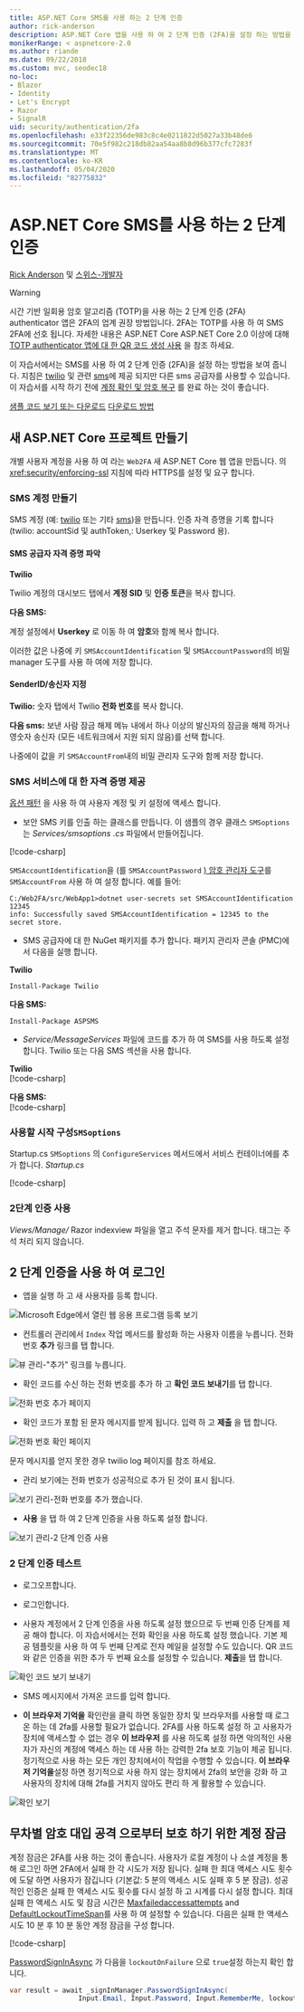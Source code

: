 ```yaml
---
title: ASP.NET Core SMS를 사용 하는 2 단계 인증
author: rick-anderson
description: ASP.NET Core 앱을 사용 하 여 2 단계 인증 (2FA)을 설정 하는 방법을 알아봅니다.
monikerRange: < aspnetcore-2.0
ms.author: riande
ms.date: 09/22/2018
ms.custom: mvc, seodec18
no-loc:
- Blazor
- Identity
- Let's Encrypt
- Razor
- SignalR
uid: security/authentication/2fa
ms.openlocfilehash: e33f22356de983c8c4e0211822d5027a33b48de6
ms.sourcegitcommit: 70e5f982c218db82aa54aa8b8d96b377cfc7283f
ms.translationtype: MT
ms.contentlocale: ko-KR
ms.lasthandoff: 05/04/2020
ms.locfileid: "82775832"
---
```

# <a name="two-factor-authentication-with-sms-in-aspnet-core"></a>ASP.NET Core SMS를 사용 하는 2 단계 인증

[Rick Anderson](https://twitter.com/RickAndMSFT) 및 [스위스-개발자](https://github.com/Swiss-Devs)

>[!WARNING]
> 시간 기반 일회용 암호 알고리즘 (TOTP)을 사용 하는 2 단계 인증 (2FA) authenticator 앱은 2FA의 업계 권장 방법입니다. 2FA는 TOTP를 사용 하 여 SMS 2FA에 선호 됩니다. 자세한 내용은 ASP.NET Core ASP.NET Core 2.0 이상에 대해 [TOTP authenticator 앱에 대 한 QR 코드 생성 사용](xref:security/authentication/identity-enable-qrcodes) 을 참조 하세요.

이 자습서에서는 SMS를 사용 하 여 2 단계 인증 (2FA)을 설정 하는 방법을 보여 줍니다. 지침은 [twilio](https://www.twilio.com/) 및 관련 [sms](https://www.aspsms.com/asp.net/identity/core/testcredits/)에 제공 되지만 다른 sms 공급자를 사용할 수 있습니다. 이 자습서를 시작 하기 전에 [계정 확인 및 암호 복구](xref:security/authentication/accconfirm) 를 완료 하는 것이 좋습니다.

[샘플 코드 보기 또는 다운로드](https://github.com/dotnet/AspNetCore.Docs/tree/master/aspnetcore/security/authentication/2fa/sample/Web2FA) [다운로드 방법](xref:index#how-to-download-a-sample)

## <a name="create-a-new-aspnet-core-project"></a>새 ASP.NET Core 프로젝트 만들기

개별 사용자 계정을 사용 하 여 라는 `Web2FA` 새 ASP.NET Core 웹 앱을 만듭니다. 의 <xref:security/enforcing-ssl> 지침에 따라 HTTPS를 설정 및 요구 합니다.

### <a name="create-an-sms-account"></a>SMS 계정 만들기

SMS 계정 (예: [twilio](https://www.twilio.com/) 또는 기타 [sms](https://www.aspsms.com/asp.net/identity/core/testcredits/))을 만듭니다. 인증 자격 증명을 기록 합니다 (twilio: accountSid 및 authToken,: Userkey 및 Password 용).

#### <a name="figuring-out-sms-provider-credentials"></a>SMS 공급자 자격 증명 파악

**Twilio**

Twilio 계정의 대시보드 탭에서 **계정 SID** 및 **인증 토큰**을 복사 합니다.

**다음 SMS:**

계정 설정에서 **Userkey** 로 이동 하 여 **암호**와 함께 복사 합니다.

이러한 값은 나중에 키 `SMSAccountIdentification` 및 `SMSAccountPassword`의 비밀 manager 도구를 사용 하 여에 저장 합니다.

#### <a name="specifying-senderid--originator"></a>SenderID/송신자 지정

**Twilio:** 숫자 탭에서 Twilio **전화 번호**를 복사 합니다.

**다음 sms:** 보낸 사람 잠금 해제 메뉴 내에서 하나 이상의 발신자의 잠금을 해제 하거나 영숫자 송신자 (모든 네트워크에서 지원 되지 않음)를 선택 합니다.

나중에이 값을 키 `SMSAccountFrom`내의 비밀 관리자 도구와 함께 저장 합니다.

### <a name="provide-credentials-for-the-sms-service"></a>SMS 서비스에 대 한 자격 증명 제공

[옵션 패턴](xref:fundamentals/configuration/options) 을 사용 하 여 사용자 계정 및 키 설정에 액세스 합니다.

* 보안 SMS 키를 인출 하는 클래스를 만듭니다. 이 샘플의 경우 클래스 `SMSoptions` 는 *Services/smsoptions .cs* 파일에서 만들어집니다.

[!code-csharp[](2fa/sample/Web2FA/Services/SMSoptions.cs)]

`SMSAccountIdentification`을 (를 `SMSAccountPassword` [) 암호 관리자 도구](xref:security/app-secrets)를 `SMSAccountFrom` 사용 하 여 설정 합니다. 예를 들어:

```none
C:/Web2FA/src/WebApp1>dotnet user-secrets set SMSAccountIdentification 12345
info: Successfully saved SMSAccountIdentification = 12345 to the secret store.
```

* SMS 공급자에 대 한 NuGet 패키지를 추가 합니다. 패키지 관리자 콘솔 (PMC)에서 다음을 실행 합니다.

**Twilio**

`Install-Package Twilio`

**다음 SMS:**

`Install-Package ASPSMS`

* *Service/MessageServices* 파일에 코드를 추가 하 여 SMS를 사용 하도록 설정 합니다. Twilio 또는 다음 SMS 섹션을 사용 합니다.

**Twilio**  
[!code-csharp[](2fa/sample/Web2FA/Services/MessageServices_twilio.cs)]

**다음 SMS:**  
[!code-csharp[](2fa/sample/Web2FA/Services/MessageServices_ASPSMS.cs)]

### <a name="configure-startup-to-use-smsoptions"></a>사용할 시작 구성`SMSoptions`

Startup.cs `SMSoptions` 의 `ConfigureServices` 메서드에서 서비스 컨테이너에를 추가 합니다. *Startup.cs*

[!code-csharp[](2fa/sample/Web2FA/Startup.cs?name=snippet1&highlight=4)]

### <a name="enable-two-factor-authentication"></a>2단계 인증 사용

*Views/Manage/* Razor indexview 파일을 열고 주석 문자를 제거 합니다. 태그는 주석 처리 되지 않습니다.

## <a name="log-in-with-two-factor-authentication"></a>2 단계 인증을 사용 하 여 로그인

* 앱을 실행 하 고 새 사용자를 등록 합니다.

![Microsoft Edge에서 열린 웹 응용 프로그램 등록 보기](2fa/_static/login2fa1.png)

* 컨트롤러 관리에서 `Index` 작업 메서드를 활성화 하는 사용자 이름을 누릅니다. 전화 번호 **추가** 링크를 탭 합니다.

![뷰 관리-"추가" 링크를 누릅니다.](2fa/_static/login2fa2.png)

* 확인 코드를 수신 하는 전화 번호를 추가 하 고 **확인 코드 보내기**를 탭 합니다.

![전화 번호 추가 페이지](2fa/_static/login2fa3.png)

* 확인 코드가 포함 된 문자 메시지를 받게 됩니다. 입력 하 고 **제출** 을 탭 합니다.

![전화 번호 확인 페이지](2fa/_static/login2fa4.png)

문자 메시지를 얻지 못한 경우 twilio log 페이지를 참조 하세요.

* 관리 보기에는 전화 번호가 성공적으로 추가 된 것이 표시 됩니다.

![보기 관리-전화 번호를 추가 했습니다.](2fa/_static/login2fa5.png)

* **사용** 을 탭 하 여 2 단계 인증을 사용 하도록 설정 합니다.

![보기 관리-2 단계 인증 사용](2fa/_static/login2fa6.png)

### <a name="test-two-factor-authentication"></a>2 단계 인증 테스트

* 로그오프합니다.

* 로그인합니다.

* 사용자 계정에서 2 단계 인증을 사용 하도록 설정 했으므로 두 번째 인증 단계를 제공 해야 합니다. 이 자습서에서는 전화 확인을 사용 하도록 설정 했습니다. 기본 제공 템플릿을 사용 하 여 두 번째 단계로 전자 메일을 설정할 수도 있습니다. QR 코드와 같은 인증을 위한 추가 두 번째 요소를 설정할 수 있습니다. **제출**을 탭 합니다.

![확인 코드 보기 보내기](2fa/_static/login2fa7.png)

* SMS 메시지에서 가져온 코드를 입력 합니다.

* **이 브라우저 기억을** 확인란을 클릭 하면 동일한 장치 및 브라우저를 사용할 때 로그온 하는 데 2fa를 사용할 필요가 없습니다. 2FA를 사용 하도록 설정 하 고 사용자가 장치에 액세스할 수 없는 경우 **이 브라우저** 를 사용 하도록 설정 하면 악의적인 사용자가 자신의 계정에 액세스 하는 데 사용 하는 강력한 2fa 보호 기능이 제공 됩니다. 정기적으로 사용 하는 모든 개인 장치에서이 작업을 수행할 수 있습니다. **이 브라우저 기억을**설정 하면 정기적으로 사용 하지 않는 장치에서 2fa의 보안을 강화 하 고 사용자의 장치에 대해 2fa를 거치지 않아도 편리 하 게 활용할 수 있습니다.

![확인 보기](2fa/_static/login2fa8.png)

## <a name="account-lockout-for-protecting-against-brute-force-attacks"></a>무차별 암호 대입 공격 으로부터 보호 하기 위한 계정 잠금

계정 잠금은 2FA를 사용 하는 것이 좋습니다. 사용자가 로컬 계정이 나 소셜 계정을 통해 로그인 하면 2FA에서 실패 한 각 시도가 저장 됩니다. 실패 한 최대 액세스 시도 횟수에 도달 하면 사용자가 잠깁니다 (기본값: 5 분의 액세스 시도 실패 후 5 분 잠금). 성공적인 인증은 실패 한 액세스 시도 횟수를 다시 설정 하 고 시계를 다시 설정 합니다. 최대 실패 한 액세스 시도 및 잠금 시간은 [Maxfailedaccessattempts](/dotnet/api/microsoft.aspnetcore.identity.lockoutoptions.maxfailedaccessattempts) and [DefaultLockoutTimeSpan](/dotnet/api/microsoft.aspnetcore.identity.lockoutoptions.defaultlockouttimespan)를 사용 하 여 설정할 수 있습니다. 다음은 실패 한 액세스 시도 10 분 후 10 분 동안 계정 잠금을 구성 합니다.

[!code-csharp[](2fa/sample/Web2FA/Startup.cs?name=snippet2&highlight=13-17)]

[PasswordSignInAsync](/dotnet/api/microsoft.aspnetcore.identity.signinmanager-1.passwordsigninasync) 가 다음을 `lockoutOnFailure` 으로 `true`설정 하는지 확인 합니다.

```csharp
var result = await _signInManager.PasswordSignInAsync(
                 Input.Email, Input.Password, Input.RememberMe, lockoutOnFailure: true);
```
